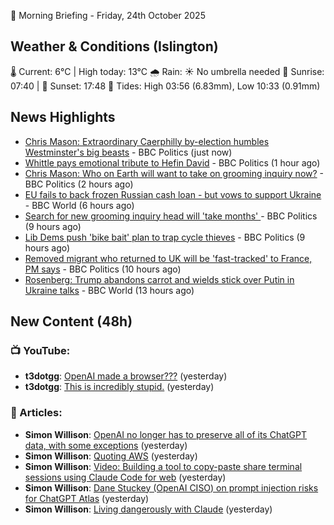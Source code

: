 🌅 Morning Briefing - Friday, 24th October 2025

## Weather & Conditions (Islington)

🌡️ Current: 6°C | High today: 13°C
🌧️ Rain: ☀️ No umbrella needed
🌅 Sunrise: 07:40 | 🌇 Sunset: 17:48
🌊 Tides: High 03:56 (6.83mm), Low 10:33 (0.91mm)

## News Highlights

- [Chris Mason: Extraordinary Caerphilly by-election humbles Westminster's big beasts](https://www.bbc.com/news/articles/c4gj48q4x39o?at_medium=RSS&at_campaign=rss) - BBC Politics (just now)
- [Whittle pays emotional tribute to Hefin David](https://www.bbc.com/news/videos/cy7e01l7l6vo?at_medium=RSS&at_campaign=rss) - BBC Politics (1 hour ago)
- [Chris Mason: Who on Earth will want to take on grooming inquiry now?](https://www.bbc.com/news/articles/c2kpv4n7p09o?at_medium=RSS&at_campaign=rss) - BBC Politics (2 hours ago)
- [EU fails to back frozen Russian cash loan - but vows to support Ukraine](https://www.bbc.com/news/articles/cn8v0zyx9zyo?at_medium=RSS&at_campaign=rss) - BBC World (6 hours ago)
- [Search for new grooming inquiry head will 'take months' ](https://www.bbc.com/news/articles/cvgwnqeq5z0o?at_medium=RSS&at_campaign=rss) - BBC Politics (9 hours ago)
- [Lib Dems push 'bike bait' plan to trap cycle thieves](https://www.bbc.com/news/articles/c4gw88zg4y6o?at_medium=RSS&at_campaign=rss) - BBC Politics (9 hours ago)
- [Removed migrant who returned to UK will be 'fast-tracked' to France, PM says](https://www.bbc.com/news/articles/c625jzd979yo?at_medium=RSS&at_campaign=rss) - BBC Politics (10 hours ago)
- [Rosenberg: Trump abandons carrot and wields stick over Putin in Ukraine talks](https://www.bbc.com/news/articles/cnve5532v7yo?at_medium=RSS&at_campaign=rss) - BBC World (13 hours ago)

## New Content (48h)
### 📺 YouTube:

- **t3dotgg**: [OpenAI made a browser???](https://www.youtube.com/watch?v=-yhXIMNxW3A) (yesterday)
- **t3dotgg**: [This is incredibly stupid.](https://www.youtube.com/watch?v=AORIZL-jGDM) (yesterday)

### 📝 Articles:

- **Simon Willison**: [OpenAI no longer has to preserve all of its ChatGPT data, with some exceptions](https://simonwillison.net/2025/Oct/23/openai-no-longer-has-to-preserve/#atom-everything) (yesterday)
- **Simon Willison**: [Quoting AWS](https://simonwillison.net/2025/Oct/23/aws-postmortem/#atom-everything) (yesterday)
- **Simon Willison**: [Video: Building a tool to copy-paste share terminal sessions using Claude Code for web](https://simonwillison.net/2025/Oct/23/claude-code-for-web-video/#atom-everything) (yesterday)
- **Simon Willison**: [Dane Stuckey (OpenAI CISO) on prompt injection risks for ChatGPT Atlas](https://simonwillison.net/2025/Oct/22/openai-ciso-on-atlas/#atom-everything) (yesterday)
- **Simon Willison**: [Living dangerously with Claude](https://simonwillison.net/2025/Oct/22/living-dangerously-with-claude/#atom-everything) (yesterday)
